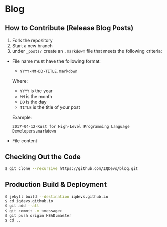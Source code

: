 # Blog

## How to Contribute (Release Blog Posts)
1. Fork the repository
2. Start a new branch
3. under `_posts/` create an `.markdown` file that meets the following criteria:
  * File name must have the following format:
    * `YYYY-MM-DD-TITLE.markdown`
    
    Where:
    
      * `YYYY` is the year
      * `MM` is the month
      * `DD` is the day
      * `TITLE` is the title of your post
      
     Example:
      
      `2017-04-12-Rust for High-Level Programming Language Developers.markdown`
  * File content

## Checking Out the Code
```bash
$ git clone --recursive https://github.com/IQDevs/blog.git
```

## Production Build & Deployment

```bash
$ jekyll build --destination iqdevs.github.io
$ cd iqdevs.github.io
$ git add --all
$ git commit -m <message>
$ git push origin HEAD:master 
$ cd ..
```
